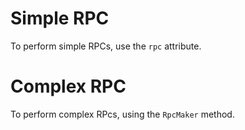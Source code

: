 # Simple RPC

To perform simple RPCs, use the `rpc` attribute.  

# Complex RPC

To perform complex RPcs, using the `RpcMaker` method.
